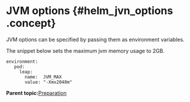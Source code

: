 # JVM options {#helm_jvn_options .concept}

JVM options can be specified by passing them as environment variables.

The snippet below sets the maximum jvm memory usage to 2GB.

``` {#codeblock_qgx_sjz_gxb}
environment:
   pod:
     leap:
       name:  JVM_MAX
       value: "-Xmx2048m"
```

**Parent topic:**[Preparation](helm_preparation.md)

